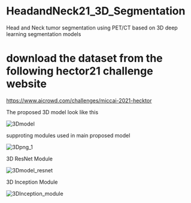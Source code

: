 # HeadandNeck21_3D_Segmentation
Head and Neck tumor segmentation using PET/CT based on 3D deep learning segmentation models
# download the dataset from the following hector21 challenge website
https://www.aicrowd.com/challenges/miccai-2021-hecktor

The proposed 3D model look like this

![3Dmodel](https://user-images.githubusercontent.com/46267777/135850649-57ad3a9a-0bc8-4a89-bd0e-dd84a0aeb63e.png)

supproting modules used in main proposed model

![3Dpng_1](https://user-images.githubusercontent.com/46267777/135851059-87303e6f-e83c-42b2-854e-590dda745c0b.png)

3D ResNet Module

![3Dmodel_resnet](https://user-images.githubusercontent.com/46267777/135851531-2656d0fb-ec8d-4d23-bed0-066692b3ee69.png)

3D Inception Module

![3DInception_module](https://user-images.githubusercontent.com/46267777/135851734-a5c6c973-bab1-4026-b210-09691bb92e2f.png)
